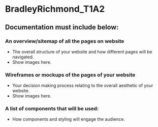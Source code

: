 # BradleyRichmond_T1A2

## Documentation must include below: 

### An overview/sitemap of all the pages on website
- The overall structure of your website and how different pages will be navigated.
- Show images here.

### Wireframes or mockups of the pages of your website
- Your decision making process relating to the overall aesthetic of your website.
- Show images here.

### A list of components that will be used:
- How components and styling will engage the audience.
